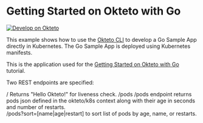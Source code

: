 # Getting Started on Okteto with Go

[![Develop on Okteto](https://okteto.com/develop-okteto.svg)](https://cloud.okteto.com/deploy?repository=https://github.com/okteto/go-getting-started)

This example shows how to use the [Okteto CLI](https://github.com/okteto/okteto) to develop a Go Sample App directly in Kubernetes. The Go Sample App is deployed using Kubernetes manifests.

This is the application used for the [Getting Started on Okteto with Go](https://www.okteto.com/docs/samples/golang/) tutorial.

Two REST endpoints are specified:

/
    Returns "Hello Okteto!" for liveness check.
/pods
    /pods endpoint returns pods json defined in the okteto/k8s context along with their age in seconds and number of restarts.  
    /pods?sort=[name|age|restart] to sort list of pods by age, name, or restarts. 